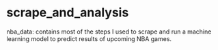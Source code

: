 # scrape_and_analysis

nba_data: contains most of the steps I used to scrape and run a machine learning model to predict results of upcoming NBA games.
